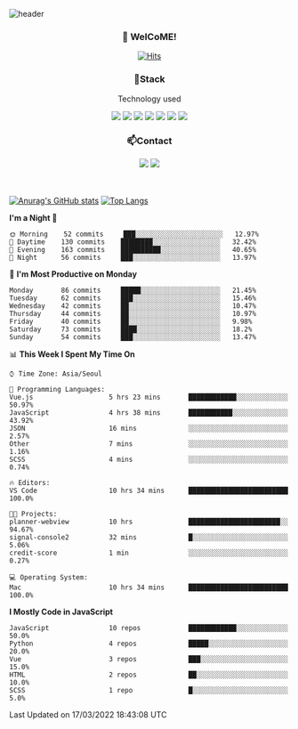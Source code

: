 ![header](https://capsule-render.vercel.app/api?type=waving&color=gradient&height=200&text=Kyungjoon&fontAlign=70&fontAlignY=40&animation=twinkling)

<h3 align="center">👋 WelCoME!</h3>

<div align=center>
  
[![Hits](https://hits.seeyoufarm.com/api/count/incr/badge.svg?url=https%3A%2F%2Fgithub.com%2Fuvula6921&count_bg=%2322BAC9&title_bg=%23827F7F&icon=iconify.svg&icon_color=%2325A27F&title=visits&edge_flat=false)](https://hits.seeyoufarm.com)
  
</div>
<h3 align="center">📌Stack</h3>
<p align="center">Technology used</p>
<div align="center"><img src="https://img.shields.io/badge/HTML5-E34F26?style=flat-square&logo=HTML5&logoColor=white"></img> <img src="https://img.shields.io/badge/CSS3-0A84FF?style=flat-square&logo=CSS3&logoColor=white"></img> <img src="https://img.shields.io/badge/JavaScript-FFCD11?style=flat-square&logo=JavaScript&logoColor=white"></img> <img src="https://img.shields.io/badge/React-00BCF6?style=flat-square&logo=React&logoColor=white"></img> <img src="https://img.shields.io/badge/jQuery-3655FF?style=flat-square&logo=jQuery&logoColor=white"></img> <img src="https://img.shields.io/badge/Ruby-E0115F?style=flat-square&logo=Ruby&logoColor=white"></img> <img src="https://img.shields.io/badge/Python-4B8BBE?style=flat-square&logo=Python&logoColor=white"></img></div>

<h3 align="center">📫Contact</h3>
<div align="center"><a href="https://velog.io/@uvula6921/"><img src="https://img.shields.io/badge/Blog-20c997?style=flat-square&logo=V&logoColor=white"/></a> <a href="pkj6921@gmail.com"><img src="https://img.shields.io/badge/Gmail-EA4335?style=flat-square&logo=Gmail&logoColor=white"/></a></div>
<br>
<br>

[![Anurag's GitHub stats](https://github-readme-stats.vercel.app/api?username=uvula6921&hide=stars,issues&show_icons=true&count_private=true&theme=tokyonight)](https://github.com/anuraghazra/github-readme-stats)
[![Top Langs](https://github-readme-stats.vercel.app/api/top-langs/?username=uvula6921&hide=css,jupyter%20notebook,html&exclude_repo=uvula6921,uvula6921.github.io&layout=compact&langs_count=8)](https://github.com/anuraghazra/github-readme-stats)

<!--START_SECTION:waka-->
**I'm a Night 🦉** 

```text
🌞 Morning    52 commits     ███░░░░░░░░░░░░░░░░░░░░░░   12.97% 
🌆 Daytime    130 commits    ████████░░░░░░░░░░░░░░░░░   32.42% 
🌃 Evening    163 commits    ██████████░░░░░░░░░░░░░░░   40.65% 
🌙 Night      56 commits     ███░░░░░░░░░░░░░░░░░░░░░░   13.97%

```
📅 **I'm Most Productive on Monday** 

```text
Monday       86 commits     █████░░░░░░░░░░░░░░░░░░░░   21.45% 
Tuesday      62 commits     ███░░░░░░░░░░░░░░░░░░░░░░   15.46% 
Wednesday    42 commits     ██░░░░░░░░░░░░░░░░░░░░░░░   10.47% 
Thursday     44 commits     ██░░░░░░░░░░░░░░░░░░░░░░░   10.97% 
Friday       40 commits     ██░░░░░░░░░░░░░░░░░░░░░░░   9.98% 
Saturday     73 commits     ████░░░░░░░░░░░░░░░░░░░░░   18.2% 
Sunday       54 commits     ███░░░░░░░░░░░░░░░░░░░░░░   13.47%

```


📊 **This Week I Spent My Time On** 

```text
⌚︎ Time Zone: Asia/Seoul

💬 Programming Languages: 
Vue.js                   5 hrs 23 mins       ████████████░░░░░░░░░░░░░   50.97% 
JavaScript               4 hrs 38 mins       ███████████░░░░░░░░░░░░░░   43.92% 
JSON                     16 mins             ░░░░░░░░░░░░░░░░░░░░░░░░░   2.57% 
Other                    7 mins              ░░░░░░░░░░░░░░░░░░░░░░░░░   1.16% 
SCSS                     4 mins              ░░░░░░░░░░░░░░░░░░░░░░░░░   0.74%

🔥 Editors: 
VS Code                  10 hrs 34 mins      █████████████████████████   100.0%

🐱‍💻 Projects: 
planner-webview          10 hrs              ███████████████████████░░   94.67% 
signal-console2          32 mins             █░░░░░░░░░░░░░░░░░░░░░░░░   5.06% 
credit-score             1 min               ░░░░░░░░░░░░░░░░░░░░░░░░░   0.27%

💻 Operating System: 
Mac                      10 hrs 34 mins      █████████████████████████   100.0%

```

**I Mostly Code in JavaScript** 

```text
JavaScript               10 repos            ████████████░░░░░░░░░░░░░   50.0% 
Python                   4 repos             █████░░░░░░░░░░░░░░░░░░░░   20.0% 
Vue                      3 repos             ███░░░░░░░░░░░░░░░░░░░░░░   15.0% 
HTML                     2 repos             ██░░░░░░░░░░░░░░░░░░░░░░░   10.0% 
SCSS                     1 repo              █░░░░░░░░░░░░░░░░░░░░░░░░   5.0%

```



 Last Updated on 17/03/2022 18:43:08 UTC
<!--END_SECTION:waka-->
